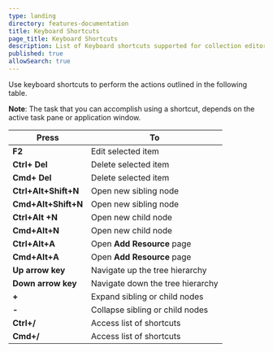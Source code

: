 ```yaml
---
type: landing
directory: features-documentation
title: Keyboard Shortcuts
page_title: Keyboard Shortcuts
description: List of Keyboard shortcuts supported for collection editor
published: true
allowSearch: true
---
```

Use keyboard shortcuts to perform the actions outlined in the following table. 

**Note**:  The task that you can accomplish using a shortcut, depends on the active task pane or application window.

Press | To
------|----
**F2**  | Edit selected item
**Ctrl+ Del** | Delete selected item
**Cmd+ Del**  | Delete selected item
**Ctrl+Alt+Shift+N** | Open new sibling node
**Cmd+Alt+Shift+N** | Open new sibling node
**Ctrl+Alt +N** | Open new child node
**Cmd+Alt+N** | Open new child node
**Ctrl+Alt+A** | Open **Add Resource** page
**Cmd+Alt+A**   | Open **Add Resource** page
**Up arrow key**  | Navigate up the tree hierarchy
**Down arrow key**  | Navigate down the tree hierarchy
**+** | Expand sibling or child nodes 
**-** | Collapse sibling or child nodes
**Ctrl+/** | Access list of shortcuts
**Cmd+/** |  Access list of shortcuts
